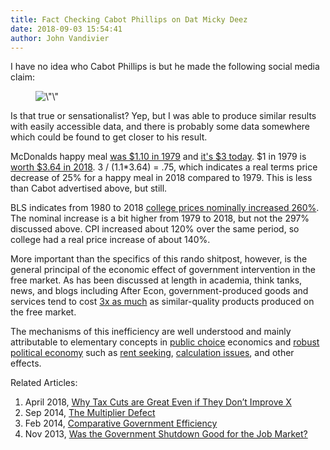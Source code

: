 ```yaml
---
title: Fact Checking Cabot Phillips on Dat Micky Deez
date: 2018-09-03 15:54:41
author: John Vandivier
---
```




<!-- wp:paragraph -->
<p>I have no idea who Cabot Phillips is but he made the following social media claim:</p>
<!-- /wp:paragraph -->

<!-- wp:image {\"id\":6758,\"align\":\"center\",\"width\":351,\"height\":273} -->
<div class=\"wp-block-image\"><figure class=\"aligncenter is-resized\"><img src=\"http://www.afterecon.com/wp-content/uploads/2018/08/image.png\" alt=\"\" class=\"wp-image-6758\" width=\"351\" height=\"273\"/></figure></div>
<!-- /wp:image -->

<!-- wp:paragraph -->
<p>Is that true or sensationalist? Yep, but I was able to produce similar results with easily accessible data, and there is probably some data somewhere which could be found to get closer to his result.</p>
<!-- /wp:paragraph -->

<!-- wp:paragraph -->
<p>McDonalds happy meal <a href=\"https://infogram.com/mcdonalds-happy-meal-prices-over-the-years-1gg4qpzl8o8521y\">was $1.10 in 1979</a> and <a href=\"https://www.businessinsider.com/mcdonalds-dollar-menus-best-deal-is-the-happy-meal-2018-1\">it's $3 today</a>. $1 in 1979 is <a href=\"https://www.saving.org/inflation/inflation.php\">worth $3.64 in 2018</a>. 3 / (1.1*3.64) = .75, which indicates a real terms price decrease of 25% for a happy meal in 2018 compared to 1979. This is less than Cabot advertised above, but still.</p>
<!-- /wp:paragraph -->

<!-- wp:paragraph -->
<p>BLS indicates from 1980 to 2018 <a href=\"https://www.businessinsider.com/this-chart-shows-how-quickly-college-tuition-has-skyrocketed-since-1980-2015-7\">college prices nominally increased 260%</a>. The nominal increase is a bit higher from 1979 to 2018, but not the 297% discussed above. CPI increased about 120% over the same period, so college had a real price increase of about 140%.</p>
<!-- /wp:paragraph -->

<!-- wp:paragraph -->
<p>More important than the specifics of this rando shitpost, however, is the general principal of the economic effect of government intervention in the free market. As has been discussed at length in academia, think tanks, news, and blogs including After Econ, government-produced goods and services tend to cost <a href=\"http://www.afterecon.com/economics-and-finance/the-triple-cost-of-government/\">3x as much</a> as similar-quality products produced on the free market.</p>
<!-- /wp:paragraph -->

<!-- wp:paragraph -->
<p>The mechanisms of this inefficiency are well understood and mainly attributable to elementary concepts in <a href=\"https://en.wikipedia.org/w/index.php?title=Public_choice&amp;oldid=856696662\">public choice</a> economics and <a href=\"http://www.www.peterleeson.com/Robust_Political_Economy.pdf\">robust political economy</a> such as <a href=\"https://en.wikipedia.org/w/index.php?title=Rent-seeking&amp;oldid=853425651\">rent seeking</a>, <a href=\"https://en.wikipedia.org/w/index.php?title=Economic_calculation_problem&amp;oldid=854275337\">calculation issues</a>, and other effects.</p>
<!-- /wp:paragraph -->

<!-- wp:paragraph -->
<p>Related Articles:</p>
<!-- /wp:paragraph -->

<!-- wp:list {\"ordered\":true} -->
<ol><li>April 2018, <a href=\"http://www.afterecon.com/economics-and-finance/tax-cuts-great-even-dont-improve-x/\">Why Tax Cuts are Great Even if They Don’t Improve X</a></li><li>Sep 2014, <a href=\"http://www.afterecon.com/economics-and-finance/multiplier-defect/\">The Multiplier Defect</a></li><li>Feb 2014, <a href=\"http://www.afterecon.com/economics-and-finance/comparative-government-efficiency/\">Comparative Government Efficiency</a></li><li>Nov 2013, <a href=\"http://www.afterecon.com/economics-and-finance/government-shutdown-good-job-market/\">Was the Government Shutdown Good for the Job Market?</a></li></ol>
<!-- /wp:list -->